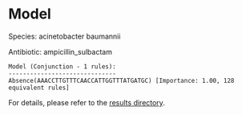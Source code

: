 
# Model

Species: acinetobacter baumannii

Antibiotic: ampicillin_sulbactam

```
Model (Conjunction - 1 rules):
------------------------------
Absence(AAACCTTGTTTCAACCATTGGTTTATGATGC) [Importance: 1.00, 128 equivalent rules]

```

For details, please refer to the [results directory](../../../../../results/scm_b/acinetobacter+baumannii/ampicillin_sulbactam/repeat_7/).

